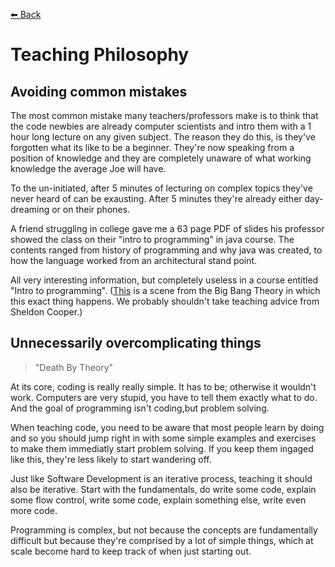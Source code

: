 [⬅ Back](../about.md)

# Teaching Philosophy

## Avoiding common mistakes

The most common mistake many teachers/professors make is to think that the code newbies are already computer scientists and intro them with a 1 hour long lecture on any given subject. The reason they do this, is they've forgotten what its like to be a beginner. They're now speaking from a position of knowledge and they are completely unaware of what working knowledge the average Joe will have.

To the un-initiated, after 5 minutes of lecturing on complex topics they've never heard of can be exausting. After 5 minutes they're already either day-dreaming or on their phones.

A friend struggling in college gave me a 63 page PDF of slides his professor showed the class on their "intro to programming" in java course. The contents ranged from history of programming and why java was created, to how the language worked from an architectural stand point.

All very interesting information, but completely useless in a course entitled "Intro to programming". ([This](https://www.youtube.com/watch?v=hPUjtzS_zwY) is a scene from the Big Bang Theory in which this exact thing happens. We probably shouldn't take teaching advice from Sheldon Cooper.)

## Unnecessarily overcomplicating things
> "Death By Theory"

At its core, coding is really really simple. It has to be; otherwise it wouldn't work. Computers are very stupid, you have to tell them exactly what to do. And the goal of programming isn't coding,but problem solving.

When teaching code, you need to be aware that most people learn by doing and so you should jump right in with some simple examples and exercises to make them immediatly start problem solving. If you keep them ingaged like this, they're less likely to start wandering off.

Just like Software Development is an iterative process, teaching it should also be iterative. Start with the fundamentals, do write some code, explain some flow control, write some code, explain something else, write even more code.

Programming is complex, but not because the concepts are fundamentally difficult but because they're comprised by a lot of simple things, which at scale become hard to keep track of when just starting out. 